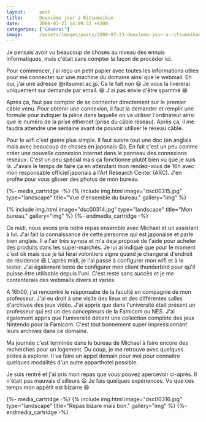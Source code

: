 ```yaml
---
layout:     post
title:      Deuxième jour à Ritsumeikan
date:       2008-07-23 14:09:32 +0200
categories: ["Général"]
image:      /assets/images/posts/2008-07-23-deuxieme-jour-a-ritsumeikan/dsc00314.jpg
---
```


Je pensais avoir vu beaucoup de choses au niveau des ennuis informatiques, mais c'était sans compter la façon de
procéder ici.

<!--more-->

Pour commencer, j'ai reçu un petit papier avec toutes les informations utiles pour me connecter sur une machine du
domaine ainsi que le webmail. Eh oui, j'ai une adresse @ritsumei.ac.jp. Ca le fait non :laughing: Je vous la livererai
uniquement sur demande par email. :laughing: J'ai pas envie d'être spammé :laughing:

Après ça, faut pas compter de se connecter directement sur le premier câble venu. Pour obtenir une connexion, il
faut la demander et remplir une formule pour indiquer la pièce dans laquelle on va utiliser l'ordinateur ainsi que
le numéro de la prise ethernet (prise du câble réseau). Après ça, il me faudra attendre une semaine avant de
pouvoir utiliser le réseau câblé.

Pour le wifi c'est guère plus simple. Il faut suivre tout une doc (en anglais mais avec beaucoup de choses en
japonais :wink:). En fait c'est un peu comme créer une nouvelle connexion internet dans le panneau des connexions
réseaux. C'est un peu spécial mais ça fonctionne plutôt bien vu que je suis là. J'avais le temps de faire ça en
attendant mon rendez-vous de 16h avec mon responsable officiel japonais à l'Art Research Center (ARC). J'en profite
pour vous glisser des photos de mon bureau.

{%- media_cartridge -%}
{% include img.html
    image="dsc00315.jpg"
    type="landscape"
    title="Vue d'ensemble du bureau."
    gallery="img"
%}

{% include img.html
    image="dsc00314.jpg"
    type="landscape"
    title="Mon bureau."
    gallery="img"
%}
{%- endmedia_cartridge -%}

Ce midi, nous avons pris notre repas ensemble avec Michael et un assistant à lui. J'ai fait la connaissance de
cette personne qui est japonaise et parle bien anglais. Il a l'air très sympa et m'a deja proposé de l'aide pour
acheter des produits dans les super-marchés. Je lui ai indiqué que pour le moment c'est ok mais que je lui ferai
volontiers signe quand je changerai d'endroit de résidence :laughing:
L'après midi, je l'ai passé à configurer mon wifi et à le tester. J'ai également tenté de configurer mon client
thunderbird pour qu'il puisse être utilisable depuis l'uni. C'est resté sans succès et je me contenterais des
webmails divers et variés.

A 16h00, j'ai rencontré le responsabe de la faculté en compagnie de mon professeur. J'ai eu droit à une visite des
lieux et des différentes salles d'archives des jeux vidéo. J'ai appris que dans l'université était présent un
professeur qui est un des concepteurs de la Famicom ou NES. J'ai également appris que l'université détient une
collection complète des jeux Nintendo pour la Famicom. C'est tout bonnement super impressionnant leurs archives
dans ce domaine.

Ma journée c'est terminée dans le bureau de Michael à faire encore des recherches pour un logement. Du coup, je me
retrouve avec quelques pistes à explorer. Il va faire un appel demain pour moi pour connaitre quelques modalités
d'un autre apparthotel possible.

Je suis rentré et j'ai pris mon repas que vous pouvez apercevoir ci-après. Il n'était pas mauvais d'ailleurs :smiley: Je
fais quelques expériences. Vu que ces temps mon appétit est bizarre :laughing:

{%- media_cartridge -%}
{% include img.html
    image="dsc00316.jpg"
    type="landscape"
    title="Repas bizare mais bon."
    gallery="img"
%}
{%- endmedia_cartridge -%}
